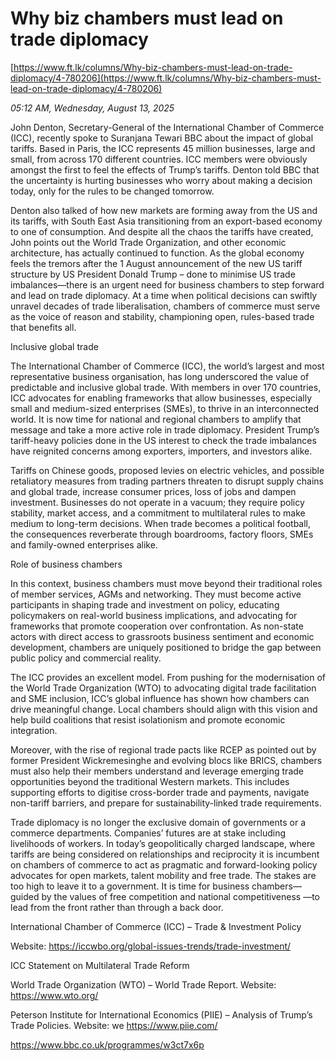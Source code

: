 # Why biz chambers must lead on trade diplomacy

[https://www.ft.lk/columns/Why-biz-chambers-must-lead-on-trade-diplomacy/4-780206](https://www.ft.lk/columns/Why-biz-chambers-must-lead-on-trade-diplomacy/4-780206)

*05:12 AM, Wednesday, August 13, 2025*

John Denton, Secretary-General of the International Chamber of Commerce (ICC), recently spoke to Suranjana Tewari BBC about the impact of global tariffs. Based in Paris, the ICC represents 45 million businesses, large and small, from across 170 different countries. ICC members were obviously amongst the first to feel the effects of Trump’s tariffs. Denton told BBC that the uncertainty is hurting businesses who worry about making a decision today, only for the rules to be changed tomorrow.

Denton also talked of how new markets are forming away from the US and its tariffs, with South East Asia transitioning from an export-based economy to one of consumption. And despite all the chaos the tariffs have created, John points out the World Trade Organization, and other economic architecture, has actually continued to function. As the global economy feels the tremors after the 1 August announcement of the new US tariff structure by US President Donald Trump – done to minimise US trade imbalances—there is an urgent need for business chambers to step forward and lead on trade diplomacy. At a time when political decisions can swiftly unravel decades of trade liberalisation, chambers of commerce must serve as the voice of reason and stability, championing open, rules-based trade that benefits all.

Inclusive global trade

The International Chamber of Commerce (ICC), the world’s largest and most representative business organisation, has long underscored the value of predictable and inclusive global trade. With members in over 170 countries, ICC advocates for enabling frameworks that allow businesses, especially small and medium-sized enterprises (SMEs), to thrive in an interconnected world. It is now time for national and regional chambers to amplify that message and take a more active role in trade diplomacy. President Trump’s tariff-heavy policies done in the US interest to check the trade imbalances have reignited concerns among exporters, importers, and investors alike.

Tariffs on Chinese goods, proposed levies on electric vehicles, and possible retaliatory measures from trading partners threaten to disrupt supply chains and global trade, increase consumer prices, loss of jobs and dampen investment. Businesses do not operate in a vacuum; they require policy stability, market access, and a commitment to multilateral rules to make medium to long-term decisions. When trade becomes a political football, the consequences reverberate through boardrooms, factory floors, SMEs and family-owned enterprises alike.

Role of business chambers

In this context, business chambers must move beyond their traditional roles of member services, AGMs and networking. They must become active participants in shaping trade and investment on policy, educating policymakers on real-world business implications, and advocating for frameworks that promote cooperation over confrontation. As non-state actors with direct access to grassroots business sentiment and economic development, chambers are uniquely positioned to bridge the gap between public policy and commercial reality.

The ICC provides an excellent model. From pushing for the modernisation of the World Trade Organization (WTO) to advocating digital trade facilitation and SME inclusion, ICC’s global influence has shown how chambers can drive meaningful change. Local chambers should align with this vision and help build coalitions that resist isolationism and promote economic integration.

Moreover, with the rise of regional trade pacts like RCEP as pointed out by former President Wickremesinghe and evolving blocs like BRICS, chambers must also help their members understand and leverage emerging trade opportunities beyond the traditional Western markets. This includes supporting efforts to digitise cross-border trade and payments, navigate non-tariff barriers, and prepare for sustainability-linked trade requirements.

Trade diplomacy is no longer the exclusive domain of governments or a commerce departments. Companies’ futures are at stake including livelihoods of workers. In today’s geopolitically charged landscape, where tariffs are being considered on relationships and reciprocity it is incumbent on chambers of commerce to act as pragmatic and forward-looking policy advocates for open markets, talent mobility and free trade. The stakes are too high to leave it to a government. It is time for business chambers—guided by the values of free competition and national competitiveness —to lead from the front rather than through a back door.

International Chamber of Commerce (ICC) – Trade & Investment Policy

Website: https://iccwbo.org/global-issues-trends/trade-investment/

ICC Statement on Multilateral Trade Reform

World Trade Organization (WTO) – World Trade Report. Website: https://www.wto.org/

Peterson Institute for International Economics (PIIE) – Analysis of Trump’s Trade Policies. Website: we https://www.piie.com/

https://www.bbc.co.uk/programmes/w3ct7x6p

